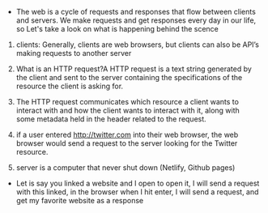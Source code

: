 * The web is a cycle of requests and responses that flow between clients and servers.
We make requests and get responses every day in our life, so Let's take a look on what is happening behind the scence 



1. clients: Generally, clients are web browsers, but clients can also be API’s making requests to another server
2. What is an HTTP request?A HTTP request is a text string generated by the client and sent to the server containing the specifications of the resource the client is asking for.
3.  The HTTP request communicates which resource a client wants to interact with and how the client wants to interact with it, along with some metadata held in the header related to the request.

4. if a user entered http://twitter.com into their web browser, the web browser would send a request to the server looking for the Twitter resource.

5. server is a computer that never shut down (Netlify, Github pages)


- Let is say you linked a website and I open to open it, I will send a request with this linked, in the browser when I hit enter, I will send a request, and get my favorite website as a response